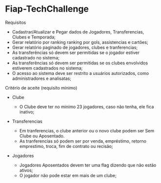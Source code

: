 # Fiap-TechChallenge

Requisitos
- Cadastrar/Atualizar e Pegar dados de Jogadores, Transferencias, Clubes e Temporada;
- Gerar relatório por ranking ranking por gols, assistencias e cartões;
- Gerar relatório paginado de jogadores, clubes e tranferencias;
- As transferências só devem ser permitidas se o jogador estiver cadastrado no sistema;
- As transferências só devem ser permitidas se os clubes envolvidos estiverem cadastrados no sistema;
- O acesso ao sistema deve ser restrito a usuários autorizados, como administradores e analisatas;

Critério de aceite (requisito mínimo)
- Clube
	- O Clube deve ter no minímo 23 jogadores, caso não tenha, ele fica inativo;
	
- Transferencias	
	- Em tranferencias, o clube anterior ou o novo clube podem ser Sem Clube ou Aposentado.
	- As tranferencias só podem ser por venda, empréstimo, retorno emprestimo, troca, fim de contrato ou recisão;

- Jogadores
	- Jogadores Aposentados devem ter uma flag dizendo que não estão ativos;
	- O jogador não pode estar em mais de um clube;
